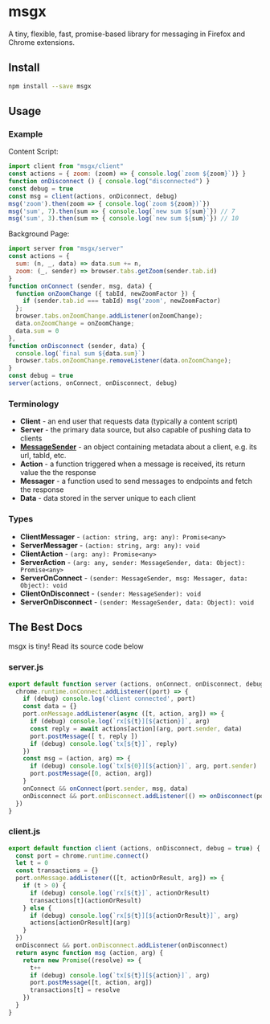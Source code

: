 # msgx

A tiny, flexible, fast, promise-based library for messaging in Firefox and Chrome extensions.


## Install

```bash
npm install --save msgx
```

## Usage

### Example

Content Script:

```javascript
import client from "msgx/client"
const actions = { zoom: (zoom) => { console.log(`zoom ${zoom}`)} }
function onDisconnect () { console.log("disconnected") }
const debug = true
const msg = client(actions, onDiconnect, debug)
msg('zoom').then(zoom => { console.log(`zoom ${zoom})`})
msg('sum', 7).then(sum => { console.log(`new sum ${sum}`}) // 7
msg('sum', 3).then(sum => { console.log(`new sum ${sum}`}) // 10
```

Background Page:

```javascript
import server from "msgx/server"
const actions = {
  sum: (n, _, data) => data.sum += n,
  zoom: (_, sender) => browser.tabs.getZoom(sender.tab.id)
}
function onConnect (sender, msg, data) {
  function onZoomChange ({ tabId, newZoomFactor }) {
    if (sender.tab.id === tabId) msg('zoom', newZoomFactor)
  };
  browser.tabs.onZoomChange.addListener(onZoomChange);
  data.onZoomChange = onZoomChange;
  data.sum = 0
},
function onDisconnect (sender, data) {
  console.log(`final sum ${data.sum}`)
  browser.tabs.onZoomChange.removeListener(data.onZoomChange);
}
const debug = true
server(actions, onConnect, onDisconnect, debug)

```

### Terminology

* **Client** - an end user that requests data (typically a content script)
* **Server** - the primary data source, but also capable of pushing data to clients
* **[MessageSender](https://developer.mozilla.org/en-US/Add-ons/WebExtensions/API/runtime/MessageSender)** - an object containing metadata about a client, e.g. its url, tabId, etc. 
* **Action** - a function triggered when a message is received, its return value the the response
* **Messager** - a function used to send messages to endpoints and fetch the response
* **Data** - data stored in the server unique to each client

### Types

* **ClientMessager** - `(action: string, arg: any): Promise<any>`
* **ServerMessager** - `(action: string, arg: any): void`
* **ClientAction** - `(arg: any): Promise<any>`
* **ServerAction** - `(arg: any, sender: MessageSender, data: Object): Promise<any>`
* **ServerOnConnect** - `(sender: MessageSender, msg: Messager, data: Object): void`
* **ClientOnDisconnect** - `(sender: MessageSender): void`
* **ServerOnDisconnect** - `(sender: MessageSender, data: Object): void`

## The Best Docs

msgx is tiny! Read its source code below

### server.js

```javascript
export default function server (actions, onConnect, onDisconnect, debug = true) {
  chrome.runtime.onConnect.addListener((port) => {
    if (debug) console.log('client connected', port)
    const data = {}
    port.onMessage.addListener(async ([t, action, arg]) => {
      if (debug) console.log(`rx[${t}][${action}]`, arg)
      const reply = await actions[action](arg, port.sender, data)
      port.postMessage([ t, reply ])
      if (debug) console.log(`tx[${t}]`, reply)
    })
    const msg = (action, arg) => {
      if (debug) console.log(`tx[${0}][${action}]`, arg, port.sender)
      port.postMessage([0, action, arg])
    }
    onConnect && onConnect(port.sender, msg, data)
    onDisconnect && port.onDisconnect.addListener(() => onDisconnect(port.sender, data))
  })
}
```

### client.js

```javascript
export default function client (actions, onDisconnect, debug = true) {
  const port = chrome.runtime.connect()
  let t = 0
  const transactions = {}
  port.onMessage.addListener(([t, actionOrResult, arg]) => {
    if (t > 0) {
      if (debug) console.log(`rx[${t}]`, actionOrResult)
      transactions[t](actionOrResult)
    } else {
      if (debug) console.log(`rx[${t}][${actionOrResult}]`, arg)
      actions[actionOrResult](arg)
    }
  })
  onDisconnect && port.onDisconnect.addListener(onDisconnect)
  return async function msg (action, arg) {
    return new Promise((resolve) => {
      t++
      if (debug) console.log(`tx[${t}][${action}]`, arg)
      port.postMessage([t, action, arg])
      transactions[t] = resolve
    })
  }
}
```
